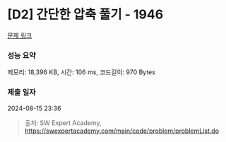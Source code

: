 # [D2] 간단한 압축 풀기 - 1946 

[문제 링크](https://swexpertacademy.com/main/code/problem/problemDetail.do?contestProbId=AV5PmkDKAOMDFAUq) 

### 성능 요약

메모리: 18,396 KB, 시간: 106 ms, 코드길이: 970 Bytes

### 제출 일자

2024-08-15 23:36



> 출처: SW Expert Academy, https://swexpertacademy.com/main/code/problem/problemList.do